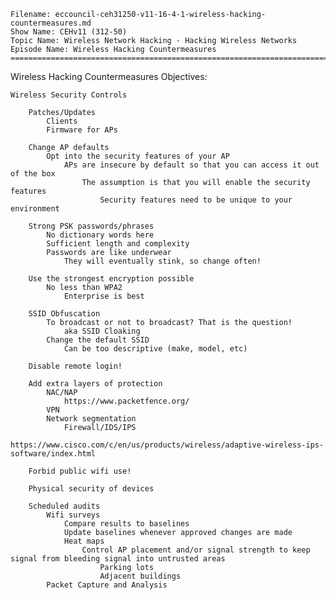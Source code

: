     Filename: eccouncil-ceh31250-v11-16-4-1-wireless-hacking-countermeasures.md
    Show Name: CEHv11 (312-50)
    Topic Name: Wireless Network Hacking - Hacking Wireless Networks
    Episode Name: Wireless Hacking Countermeasures ================================================================================

Wireless Hacking Countermeasures
Objectives:

    Wireless Security Controls

        Patches/Updates
            Clients
            Firmware for APs

        Change AP defaults
            Opt into the security features of your AP
                APs are insecure by default so that you can access it out of the box
                    The assumption is that you will enable the security features
                        Security features need to be unique to your environment

        Strong PSK passwords/phrases
            No dictionary words here
            Sufficient length and complexity
            Passwords are like underwear
                They will eventually stink, so change often!

        Use the strongest encryption possible
            No less than WPA2
                Enterprise is best

        SSID Obfuscation
            To broadcast or not to broadcast? That is the question!
                aka SSID Cloaking
            Change the default SSID
                Can be too descriptive (make, model, etc)

        Disable remote login!

        Add extra layers of protection
            NAC/NAP
                https://www.packetfence.org/
            VPN
            Network segmentation
                Firewall/IDS/IPS
                    https://www.cisco.com/c/en/us/products/wireless/adaptive-wireless-ips-software/index.html

        Forbid public wifi use!

        Physical security of devices

        Scheduled audits
            Wifi surveys
                Compare results to baselines
                Update baselines whenever approved changes are made
                Heat maps
                    Control AP placement and/or signal strength to keep signal from bleeding signal into untrusted areas
                        Parking lots
                        Adjacent buildings
            Packet Capture and Analysis
